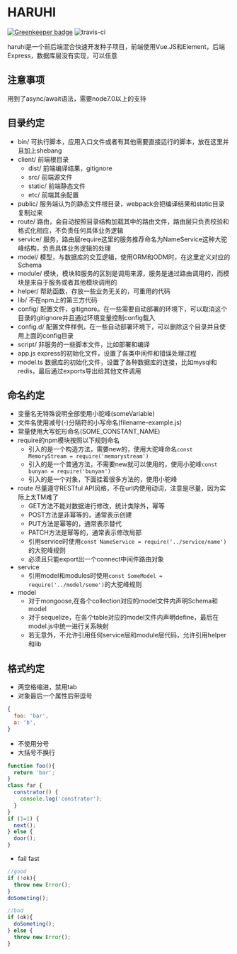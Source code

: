 # HARUHI

[![Greenkeeper badge](https://badges.greenkeeper.io/bangbang93/haruhi.svg)](https://greenkeeper.io/)
![travis-ci](https://travis-ci.org/bangbang93/express-vue-seed.svg?branch=master)

haruhi是一个前后端混合快速开发种子项目，前端使用Vue.JS和Element，后端Express，数据库层没有实现，可以任意

## 注意事项
用到了async/await语法，需要node7.0以上的支持

## 目录约定

- bin/         可执行脚本，应用入口文件或者有其他需要直接运行的脚本，放在这里并且加上shebang
- client/      前端根目录
  - dist/      前端编译结果，gitignore
  - src/       前端源文件
  - static/    前端静态文件
  - etc/       前端其余配置
- public/      服务端认为的静态文件根目录，webpack会把编译结果和static目录复制过来
- route/       路由，会自动按照目录结构加载其中的路由文件，路由层只负责校验和格式化相应，不负责任何具体业务逻辑
- service/     服务，路由层require这里的服务推荐命名为NameService这种大驼峰结构，负责具体业务逻辑的处理
- model/       模型，与数据库的交互逻辑，使用ORM和ODM时，在这里定义对应的Schema
- module/      模块，模块和服务的区别是调用来源，服务是通过路由调用的，而模块是来自于服务或者其他模块调用的
- helper/      帮助函数，存放一些业务无关的，可重用的代码
- lib/         不在npm上的第三方代码
- config/      配置文件，gitignore。在一些需要自动部署的环境下，可以取消这个目录的gitignore并且通过环境变量控制config载入
- config.d/    配置文件样例，在一些自动部署环境下，可以删除这个目录并且使用上面的config目录
- script/      非服务的一些脚本文件，比如部署和编译
- app.js       express的初始化文件，设置了各类中间件和错误处理过程
- model.ts     数据库的初始化文件，设置了各种数据库的连接，比如mysql和redis，最后通过exports导出给其他文件调用

## 命名约定

- 变量名无特殊说明全部使用小驼峰(someVariable)
- 文件名使用减号(-)分隔符的小写命名(filename-example.js)
- 常量使用大写蛇形命名(SOME_CONSTANT_NAME)
- require的npm模块按照以下规则命名
  - 引入的是一个构造方法，需要new的，使用大驼峰命名`const MemoryStream = require('memorystream')`
  - 引入的是一个普通方法，不需要new就可以使用的，使用小驼峰`const bunyan = require('bunyan')`
  - 引入的是一个对象，下面挂着很多方法的，使用小驼峰
- route 尽量遵守RESTful API风格，不在url内使用动词，注意是尽量，因为实际上太TM难了
  - GET方法不能对数据进行修改，统计类除外，幂等
  - POST方法是非幂等的，通常表示创建
  - PUT方法是幂等的，通常表示替代
  - PATCH方法是幂等的，通常表示修改局部
  - 引用service时使用`const NameService = require('../service/name')`的大驼峰规则
  - 必须且只能export出一个connect中间件路由对象
- service 
  - 引用model和modules时使用`const SomeModel = require('../model/some')`的大驼峰规则
- model
  - 对于mongoose,在各个collection对应的model文件内声明Schema和model
  - 对于sequelize，在各个table对应的model文件内声明define，最后在model.js中统一进行关系映射
  - 若无意外，不允许引用任何service层和module层代码，允许引用helper和lib
  
## 格式约定

- 两空格缩进，禁用tab
- 对象最后一个属性后带逗号
```javascript 
{
  foo: 'bar',
  a: 'b',
}
```
- 不使用分号
- 大括号不换行
```javascript 
function foo(){
  return 'bar';
}
class far {
  constrator() {
    console.log('constrator');
  }
}
if (1=1) {
  next();
} else {
  door();
}
```
- fail fast
```javascript
//good
if (!ok){
  throw new Error();
}
doSometing();

//bad
if (ok){
  doSometing();
} else {
  throw new Error();
}
```
